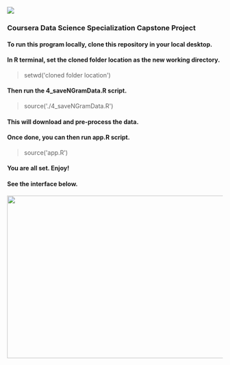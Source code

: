 ![]("https://raw.githubusercontent.com/GrejSegura/word-prediction-app/master/www/logo_v2.png")


### Coursera Data Science Specialization Capstone Project

#### To run this program locally, clone this repository in your local desktop.
#### In R terminal, set the cloned folder location as the new working directory.
  > setwd('cloned folder location')
#### Then run the 4_saveNGramData.R script.
  > source('./4_saveNGramData.R')
#### This will download and pre-process the data.
#### Once done, you can then run app.R script.
  > source('app.R')
#### You are all set. Enjoy!
####
#### See the interface below.
<a href="url"><img src="https://j.gifs.com/WLPgR4.gif" align="center" height="380" width="700" ></a>


